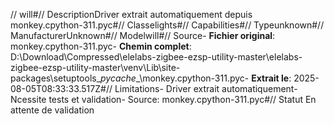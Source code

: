 // will#// DescriptionDriver extrait automatiquement depuis monkey.cpython-311.pyc#// Classelights#// Capabilities#// Typeunknown#// ManufacturerUnknown#// Modelwill#// Source- **Fichier original**: monkey.cpython-311.pyc- **Chemin complet**: D:\Download\Compressed\elelabs-zigbee-ezsp-utility-master\elelabs-zigbee-ezsp-utility-master\venv\Lib\site-packages\setuptools\__pycache__\monkey.cpython-311.pyc- **Extrait le**: 2025-08-05T08:33:33.517Z#// Limitations- Driver extrait automatiquement- Ncessite tests et validation- Source: monkey.cpython-311.pyc#// Statut En attente de validation